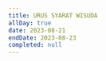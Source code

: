 ```yaml
---
title: URUS SYARAT WISUDA
allDay: true
date: 2023-08-21
endDate: 2023-08-23
completed: null
---
```

